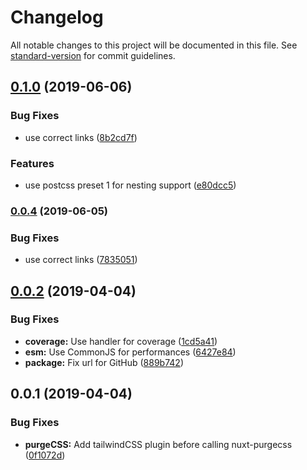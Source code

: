 # Changelog

All notable changes to this project will be documented in this file. See [standard-version](https://github.com/conventional-changelog/standard-version) for commit guidelines.

## [0.1.0](https://github.com/Atinux/nuxt-tailwindcss/compare/v0.0.3...v0.1.0) (2019-06-06)


### Bug Fixes

* use correct links ([8b2cd7f](https://github.com/Atinux/nuxt-tailwindcss/commit/8b2cd7f))


### Features

* use postcss preset 1 for nesting support ([e80dcc5](https://github.com/Atinux/nuxt-tailwindcss/commit/e80dcc5))



### [0.0.4](https://github.com/Atinux/nuxt-tailwindcss/compare/v0.0.3...v0.0.4) (2019-06-05)


### Bug Fixes

* use correct links ([7835051](https://github.com/Atinux/nuxt-tailwindcss/commit/7835051))



## [0.0.2](https://github.com/Atinux/nuxt-tailwindcss/compare/v0.0.1...v0.0.2) (2019-04-04)


### Bug Fixes

* **coverage:** Use handler for coverage ([1cd5a41](https://github.com/Atinux/nuxt-tailwindcss/commit/1cd5a41))
* **esm:** Use CommonJS for performances ([6427e84](https://github.com/Atinux/nuxt-tailwindcss/commit/6427e84))
* **package:** Fix url for GitHub ([889b742](https://github.com/Atinux/nuxt-tailwindcss/commit/889b742))



## 0.0.1 (2019-04-04)


### Bug Fixes

* **purgeCSS:** Add tailwindCSS plugin before calling nuxt-purgecss ([0f1072d](https://github.com/nuxt-community/tailwindcss/commit/0f1072d))
